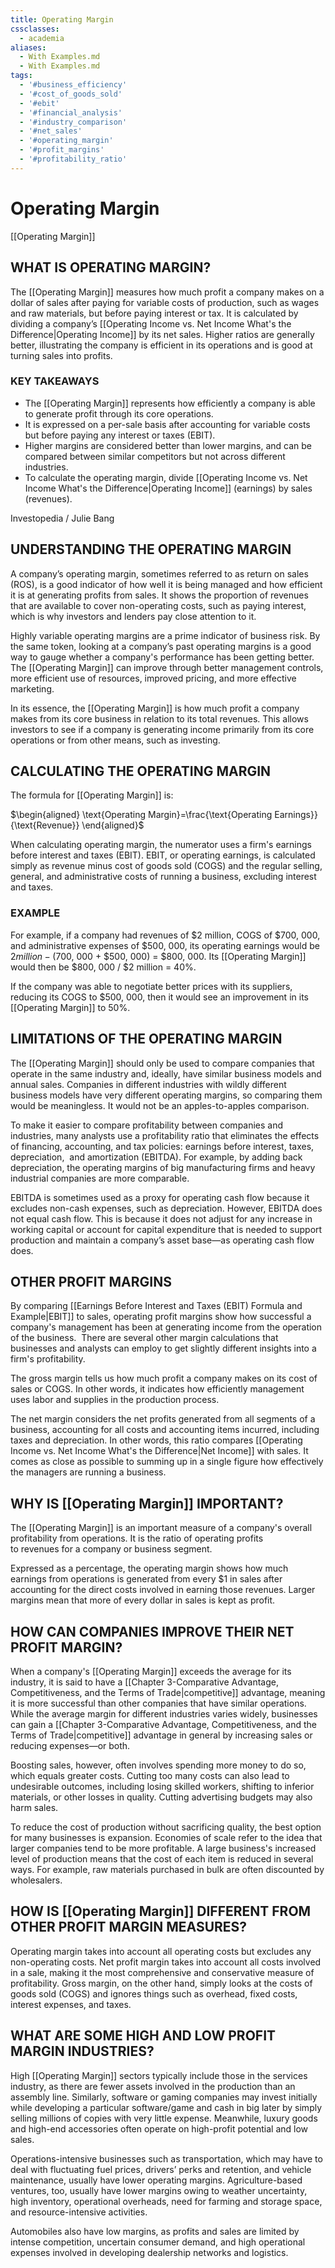 ```yaml
---
title: Operating Margin
cssclasses:
  - academia
aliases:
  - With Examples.md
  - With Examples.md
tags:
  - '#business_efficiency'
  - '#cost_of_goods_sold'
  - '#ebit'
  - '#financial_analysis'
  - '#industry_comparison'
  - '#net_sales'
  - '#operating_margin'
  - '#profit_margins'
  - '#profitability_ratio'
---
```

# Operating Margin

[[Operating Margin]]

## WHAT IS OPERATING MARGIN?

The [[Operating Margin]] measures how much profit a company makes on a dollar of sales after paying for variable costs of production,  such as wages and raw materials,  but before paying interest or tax. It is calculated by dividing a company’s [[Operating Income vs. Net Income What's the Difference|Operating Income]] by its net sales. Higher ratios are generally better,  illustrating the company is efficient in its operations and is good at turning sales into profits. 

### KEY TAKEAWAYS

- The [[Operating Margin]] represents how efficiently a company is able to generate profit through its core operations.
- It is expressed on a per-sale basis after accounting for variable costs but before paying any interest or taxes (EBIT).
- Higher margins are considered better than lower margins,  and can be compared between similar competitors but not across different industries.
- To calculate the operating margin,  divide [[Operating Income vs. Net Income What's the Difference|Operating Income]] (earnings) by sales (revenues).

Investopedia / Julie Bang

## UNDERSTANDING THE OPERATING MARGIN

A company’s operating margin,  sometimes referred to as return on sales (ROS),  is a good indicator of how well it is being managed and how efficient it is at generating profits from sales. It shows the proportion of revenues that are available to cover non-operating costs,  such as paying interest,  which is why investors and lenders pay close attention to it.

Highly variable operating margins are a prime indicator of business risk. By the same token,  looking at a company’s past operating margins is a good way to gauge whether a company's performance has been getting better. The [[Operating Margin]] can improve through better management controls,  more efficient use of resources,  improved pricing,  and more effective marketing.

In its essence,  the [[Operating Margin]] is how much profit a company makes from its core business in relation to its total revenues. This allows investors to see if a company is generating income primarily from its core operations or from other means,  such as investing.

## CALCULATING THE OPERATING MARGIN

The formula for [[Operating Margin]] is:

$\begin{aligned} \text{Operating Margin}=\frac{\text{Operating Earnings}}{\text{Revenue}} \end{aligned}$

When calculating operating margin,  the numerator uses a firm's earnings before interest and taxes (EBIT). EBIT,  or operating earnings,  is calculated simply as revenue minus cost of goods sold (COGS) and the regular selling,  general,  and administrative costs of running a business,  excluding interest and taxes.

### EXAMPLE

For example,  if a company had revenues of $2 million,  COGS of $700, 000,  and administrative expenses of $500, 000,  its operating earnings would be $2 million - ($700, 000 + $500, 000) = $800, 000. Its [[Operating Margin]] would then be $800, 000 / $2 million = 40%.

If the company was able to negotiate better prices with its suppliers,  reducing its COGS to $500, 000,  then it would see an improvement in its [[Operating Margin]] to 50%.

## LIMITATIONS OF THE OPERATING MARGIN

The [[Operating Margin]] should only be used to compare companies that operate in the same industry and,  ideally,  have similar business models and annual sales. Companies in different industries with wildly different business models have very different operating margins,  so comparing them would be meaningless. It would not be an apples-to-apples comparison.

To make it easier to compare profitability between companies and industries,  many analysts use a profitability ratio that eliminates the effects of financing,  accounting,  and tax policies: earnings before interest,  taxes,  depreciation,  and amortization (EBITDA). For example,  by adding back depreciation,  the operating margins of big manufacturing firms and heavy industrial companies are more comparable.

EBITDA is sometimes used as a proxy for operating cash flow because it excludes non-cash expenses,  such as depreciation. However,  EBITDA does not equal cash flow. This is because it does not adjust for any increase in working capital or account for capital expenditure that is needed to support production and maintain a company’s asset base—as operating cash flow does.

## OTHER PROFIT MARGINS

By comparing [[Earnings Before Interest and Taxes (EBIT) Formula and Example|EBIT]] to sales,  operating profit margins show how successful a company's management has been at generating income from the operation of the business.  There are several other margin calculations that businesses and analysts can employ to get slightly different insights into a firm's profitability.

The gross margin tells us how much profit a company makes on its cost of sales or COGS. In other words,  it indicates how efficiently management uses labor and supplies in the production process.

The net margin considers the net profits generated from all segments of a business,  accounting for all costs and accounting items incurred,  including taxes and depreciation. In other words,  this ratio compares [[Operating Income vs. Net Income What's the Difference|Net Income]] with sales. It comes as close as possible to summing up in a single figure how effectively the managers are running a business.

## WHY IS [[Operating Margin]] IMPORTANT?

The [[Operating Margin]] is an important measure of a company's overall profitability from operations. It is the ratio of operating profits to revenues for a company or business segment.

Expressed as a percentage,  the operating margin shows how much earnings from operations is generated from every $1 in sales after accounting for the direct costs involved in earning those revenues. Larger margins mean that more of every dollar in sales is kept as profit.

## HOW CAN COMPANIES IMPROVE THEIR NET PROFIT MARGIN?

When a company's [[Operating Margin]] exceeds the average for its industry,  it is said to have a [[Chapter 3-Comparative Advantage, Competitiveness, and the Terms of Trade|competitive]] advantage,  meaning it is more successful than other companies that have similar operations. While the average margin for different industries varies widely,  businesses can gain a [[Chapter 3-Comparative Advantage, Competitiveness, and the Terms of Trade|competitive]] advantage in general by increasing sales or reducing expenses—or both.

Boosting sales,  however,  often involves spending more money to do so,  which equals greater costs. Cutting too many costs can also lead to undesirable outcomes,  including losing skilled workers,  shifting to inferior materials,  or other losses in quality. Cutting advertising budgets may also harm sales.

To reduce the cost of production without sacrificing quality,  the best option for many businesses is expansion. Economies of scale refer to the idea that larger companies tend to be more profitable. A large business's increased level of production means that the cost of each item is reduced in several ways. For example,  raw materials purchased in bulk are often discounted by wholesalers.

## HOW IS [[Operating Margin]] DIFFERENT FROM OTHER PROFIT MARGIN MEASURES?

Operating margin takes into account all operating costs but excludes any non-operating costs. Net profit margin takes into account all costs involved in a sale,  making it the most comprehensive and conservative measure of profitability. Gross margin,  on the other hand,  simply looks at the costs of goods sold (COGS) and ignores things such as overhead,  fixed costs,  interest expenses,  and taxes.

## WHAT ARE SOME HIGH AND LOW PROFIT MARGIN INDUSTRIES?

High [[Operating Margin]] sectors typically include those in the services industry,  as there are fewer assets involved in the production than an assembly line. Similarly,  software or gaming companies may invest initially while developing a particular software/game and cash in big later by simply selling millions of copies with very little expense. Meanwhile,  luxury goods and high-end accessories often operate on high-profit potential and low sales.

Operations-intensive businesses such as transportation,  which may have to deal with fluctuating fuel prices,  drivers’ perks and retention,  and vehicle maintenance,  usually have lower operating margins. Agriculture-based ventures,  too,  usually have lower margins owing to weather uncertainty,  high inventory,  operational overheads,  need for farming and storage space,  and resource-intensive activities.

Automobiles also have low margins,  as profits and sales are limited by intense competition,  uncertain consumer demand,  and high operational expenses involved in developing dealership networks and logistics.
